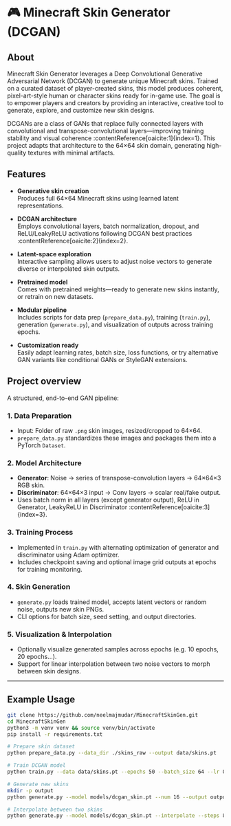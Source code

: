 # 🎮 Minecraft Skin Generator (DCGAN)

## About
Minecraft Skin Generator leverages a Deep Convolutional Generative Adversarial Network (DCGAN) to generate unique Minecraft skins. Trained on a curated dataset of player-created skins, this model produces coherent, pixel-art-style human or character skins ready for in-game use. The goal is to empower players and creators by providing an interactive, creative tool to generate, explore, and customize new skin designs.

DCGANs are a class of GANs that replace fully connected layers with convolutional and transpose-convolutional layers—improving training stability and visual coherence :contentReference[oaicite:1]{index=1}. This project adapts that architecture to the 64×64 skin domain, generating high-quality textures with minimal artifacts.

## Features
- **Generative skin creation**  
  Produces full 64×64 Minecraft skins using learned latent representations.

- **DCGAN architecture**  
  Employs convolutional layers, batch normalization, dropout, and ReLU/LeakyReLU activations following DCGAN best practices :contentReference[oaicite:2]{index=2}.

- **Latent-space exploration**  
  Interactive sampling allows users to adjust noise vectors to generate diverse or interpolated skin outputs.

- **Pretrained model**  
  Comes with pretrained weights—ready to generate new skins instantly, or retrain on new datasets.

- **Modular pipeline**  
  Includes scripts for data prep (`prepare_data.py`), training (`train.py`), generation (`generate.py`), and visualization of outputs across training epochs.

- **Customization ready**  
  Easily adapt learning rates, batch size, loss functions, or try alternative GAN variants like conditional GANs or StyleGAN extensions.

## Project overview
A structured, end-to-end GAN pipeline:

### 1. Data Preparation  
- Input: Folder of raw `.png` skin images, resized/cropped to 64×64.  
- `prepare_data.py` standardizes these images and packages them into a PyTorch `Dataset`.

### 2. Model Architecture  
- **Generator**: Noise → series of transpose-convolution layers → 64×64×3 RGB skin.  
- **Discriminator**: 64×64×3 input → Conv layers → scalar real/fake output.  
- Uses batch norm in all layers (except generator output), ReLU in Generator, LeakyReLU in Discriminator :contentReference[oaicite:3]{index=3}.

### 3. Training Process  
- Implemented in `train.py` with alternating optimization of generator and discriminator using Adam optimizer.  
- Includes checkpoint saving and optional image grid outputs at epochs for training monitoring.

### 4. Skin Generation  
- `generate.py` loads trained model, accepts latent vectors or random noise, outputs new skin PNGs.  
- CLI options for batch size, seed setting, and output directories.

### 5. Visualization & Interpolation  
- Optionally visualize generated samples across epochs (e.g. 10 epochs, 20 epochs...).  
- Support for linear interpolation between two noise vectors to morph between skin designs.

---

## Example Usage

```bash
git clone https://github.com/neelmajmudar/MinecraftSkinGen.git
cd MinecraftSkinGen
python3 -m venv venv && source venv/bin/activate
pip install -r requirements.txt

# Prepare skin dataset
python prepare_data.py --data_dir ./skins_raw --output data/skins.pt

# Train DCGAN model
python train.py --data data/skins.pt --epochs 50 --batch_size 64 --lr 0.0002 --save_dir models/

# Generate new skins
mkdir -p output
python generate.py --model models/dcgan_skin.pt --num 16 --output output/

# Interpolate between two skins
python generate.py --model models/dcgan_skin.pt --interpolate --steps 8 --output interp/
